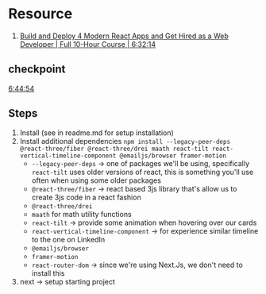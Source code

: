 # Resource

1. [Build and Deploy 4 Modern React Apps and Get Hired as a Web Developer | Full 10-Hour Course | 6:32:14](https://youtu.be/tllZWCQZ9_0?t=23534)

## checkpoint

[6:44:54](https://youtu.be/tllZWCQZ9_0?t=24294)

## Steps

1. Install (see in readme.md for setup installation)
2. Install additional dependencies `npm install --legacy-peer-deps @react-three/fiber @react-three/drei maath react-tilt react-vertical-timeline-component @emailjs/browser framer-motion`
   - `--legacy-peer-deps` -> one of packages we'll be using, specifically `react-tilt` uses older versions of react, this is something you'll use often when using some older packages
   - `@react-three/fiber` -> react based 3js library that's allow us to create 3js code in a react fashion
   - `@react-three/drei`
   - `maath` for math utility functions
   - `react-tilt` -> provide some animation when hovering over our cards
   - `react-vertical-timeline-component` -> for experience similar timeline to the one on LinkedIn
   - `@emailjs/browser`
   - `framer-motion`
   - `react-router-dom` -> since we're using Next.Js, we don't need to install this
3. next -> setup starting project
